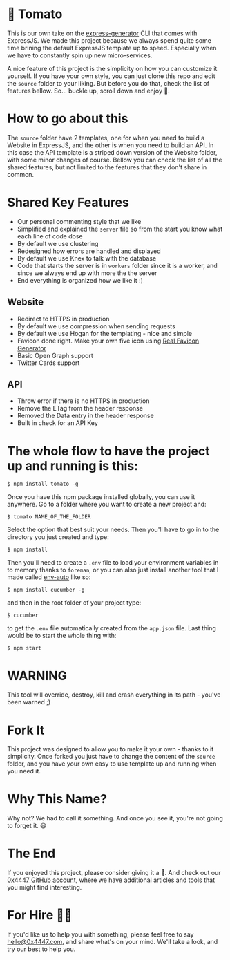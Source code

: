 # 🍅 Tomato

This is our own take on the [express-generator](https://expressjs.com/en/starter/generator.html) CLI that comes with ExpressJS. We made this project because we always spend quite some time brining the default ExpressJS template up to speed. Especially when we have to constantly spin up new micro-services.

A nice feature of this project is the simplicity on how you can customize it yourself. If you have your own style, you can just clone this repo and edit the `source` folder to your liking. But before you do that, check the list of features bellow. So... buckle up, scroll down and enjoy 🙂.

# How to go about this

The `source` folder have 2 templates, one for when you need to build a Website in ExpressJS, and the other is when you need to build an API. In this case the API template is a striped down version of the Website folder, with some minor changes of course. Bellow you can check the list of all the shared features, but not limited to the features that they don't share in common.

# Shared Key Features

- Our personal commenting style that we like
- Simplified and explained the `server` file so from the start you know what each line of code dose
- By default we use clustering
- Redesigned how errors are handled and displayed
- By default we use Knex to talk with the database
- Code that starts the server is in `workers` folder since it is a worker, and since we always end up with more the the server
- End everything is organized how we like it :)

## Website

- Redirect to HTTPS in production
- By default we use compression when sending requests
- By default we use Hogan for the templating - nice and simple
- Favicon done right. Make your own five icon using [Real Favicon Generator](https://realfavicongenerator.net)
- Basic Open Graph support
- Twitter Cards support

## API

- Throw error if there is no HTTPS in production
- Remove the ETag from the header response
- Removed the Data entry in the header response
- Built in check for an API Key

# The whole flow to have the project up and running is this:

```
$ npm install tomato -g
```

Once you have this npm package installed globally, you can use it anywhere. Go to a folder where you want to create a new project and:

```
$ tomato NAME_OF_THE_FOLDER
```

Select the option that best suit your needs. Then you'll have to go in to the directory you just created and type:

```
$ npm install
```

Then you'll need to create a `.env` file to load your environment variables in to memory thanks to `foreman`, or you can also just install another tool that I made called [env-auto](https://www.npmjs.com/package/env-auto) like so:

```
$ npm install cucumber -g
```

and then in the root folder of your project type:

```
$ cucumber
```

to get the `.env` file automatically created from the `app.json` file. Last thing would be to start the whole thing with:

```
$ npm start
```

# WARNING

This tool will override, destroy, kill and crash everything in its path - you've been warned ;)

# Fork It

This project was designed to allow you to make it your own - thanks to it simplicity. Once forked you just have to change the content of the `source` folder, and you have your own easy to use template up and running when you need it.

# Why This Name?

Why not? We had to call it something. And once you see it, you're not going to forget it. 😃

# The End

If you enjoyed this project, please consider giving it a 🌟. And check out our [0x4447 GitHub account](https://github.com/0x4447), where we have additional articles and tools that you might find interesting.

# For Hire 👨‍💻

If you'd like us to help you with something, please feel free to say hello@0x4447.com, and share what's on your mind. We'll take a look, and try our best to help you.
